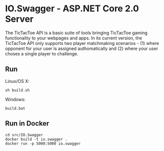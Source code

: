 # IO.Swagger - ASP.NET Core 2.0 Server

The TicTacToe API is a basic suite of tools bringing TicTacToe gaming functionality to your webpages and apps. In its current version, the TicTacToe API only supports two player matchmaking scenarios - (1) where opponent for your user is assigned authomatically and (2) where your user choses a single player to challenge.

## Run

Linux/OS X:

```
sh build.sh
```

Windows:

```
build.bat
```

## Run in Docker

```
cd src/IO.Swagger
docker build -t io.swagger .
docker run -p 5000:5000 io.swagger
```

